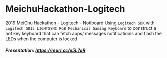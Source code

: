 # MeichuHackathon-Logitech
2019 MeiChu Hackathon - Logitech - Notiboard
Using `Logitech SDK` with `Logitech G815 LIGHTSYNC RGB Mechanical Gaming Keyboard` to construct a hot key keyboard that can fetch apps/ messages notificatioins and flash the LEDs when the computer is locked

##### Presentation: https://reurl.cc/e5L7aR
